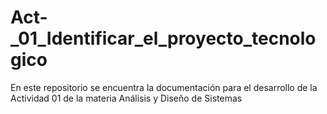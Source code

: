 # Act-_01_Identificar_el_proyecto_tecnologico
En este repositorio se encuentra la documentación para el desarrollo de la Actividad 01 de la materia Análisis y Diseño de Sistemas
